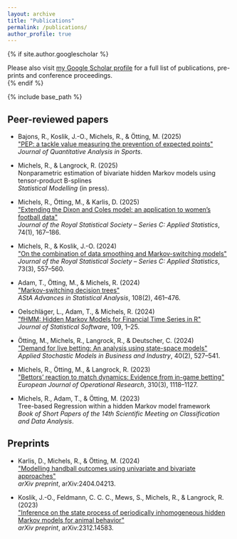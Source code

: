 ```yaml
---
layout: archive
title: "Publications"
permalink: /publications/
author_profile: true
---
```


{% if site.author.googlescholar %}
  <div class="wordwrap">Please also visit <a href="https://scholar.google.de/citations?user=G3JmOXUAAAAJ&hl=de&oi=ao">my Google Scholar profile</a> for a full list of publications, pre-prints and conference proceedings.</div>
{% endif %}

{% include base_path %}

## Peer-reviewed papers
- Bajons, R., Koslik, J.-O., Michels, R., & Ötting, M. (2025)<br>
["PEP: a tackle value measuring the prevention of expected points"](https://doi.org/10.1515/jqas-2024-0099)<br>
*Journal of Quantitative Analysis in Sports*.

- Michels, R., & Langrock, R. (2025)<br>
Nonparametric estimation of bivariate hidden Markov models using tensor-product B-splines<br>
*Statistical Modelling* (in press).

- Michels, R., Ötting, M., & Karlis, D. (2025)<br>
["Extending the Dixon and Coles model: an application to women’s football data"](https://doi.org/10.1093/jrsssc/qlae050)<br>
*Journal of the Royal Statistical Society – Series C: Applied Statistics*, 74(1), 167–186.

- Michels, R., & Koslik, J.-O. (2024)<br>
["On the combination of data smoothing and Markov-switching models"](https://doi.org/10.1093/jrsssc/qlad110)<br>
*Journal of the Royal Statistical Society – Series C: Applied Statistics*, 73(3), 557–560.

- Adam, T., Ötting, M., & Michels, R. (2024)<br>
["Markov-switching decision trees"](https://doi.org/10.1007/s10182-024-00501-6)<br>
*AStA Advances in Statistical Analysis*, 108(2), 461–476.

- Oelschläger, L., Adam, T., & Michels, R. (2024)<br>
["fHMM: Hidden Markov Models for Financial Time Series in R"](https://doi.org/10.18637/jss.v109.i09)<br>
*Journal of Statistical Software*, 109, 1–25.

- Ötting, M., Michels, R., Langrock, R., & Deutscher, C. (2024)<br>
["Demand for live betting: An analysis using state-space models"](https://doi.org/10.1002/asmb.2836)<br>
*Applied Stochastic Models in Business and Industry*, 40(2), 527–541.

- Michels, R., Ötting, M., & Langrock, R. (2023)<br>
["Bettors’ reaction to match dynamics: Evidence from in-game betting"](https://doi.org/10.1016/j.ejor.2023.04.006)<br>
*European Journal of Operational Research*, 310(3), 1118–1127.

- Michels, R., Adam, T., & Ötting, M. (2023)<br>
Tree-based Regression within a hidden Markov model framework<br>
*Book of Short Papers of the 14th Scientific Meeting on Classification and Data Analysis*.

## Preprints
- Karlis, D., Michels, R., & Ötting, M. (2024)<br>
["Modelling handball outcomes using univariate and bivariate approaches"](https://arxiv.org/abs/2404.04213)<br>
*arXiv preprint*, arXiv:2404.04213.

- Koslik, J.-O., Feldmann, C. C. C., Mews, S., Michels, R., & Langrock, R. (2023)<br>
["Inference on the state process of periodically inhomogeneous hidden Markov models for animal behavior"](https://arxiv.org/abs/2312.14583)<br>
*arXiv preprint*, arXiv:2312.14583.
